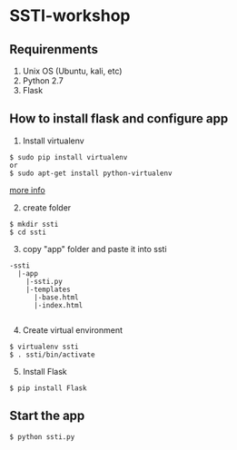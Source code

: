 # SSTI-workshop


## Requirenments

1. Unix OS (Ubuntu, kali, etc)
2. Python 2.7
3. Flask

## How to install flask and configure app

1. Install virtualenv

```
$ sudo pip install virtualenv
or 
$ sudo apt-get install python-virtualenv 
```
[more info](http://flask.pocoo.org/docs/0.12/installation/)

2. create folder

```
$ mkdir ssti
$ cd ssti
```

3. copy "app" folder and paste it into ssti

```
-ssti
  |-app
    |-ssti.py
    |-templates
      |-base.html
      |-index.html
      
```
4. Create virtual environment

```
$ virtualenv ssti
$ . ssti/bin/activate
```

5. Install Flask

```
$ pip install Flask
```

## Start the app
```
$ python ssti.py
```



